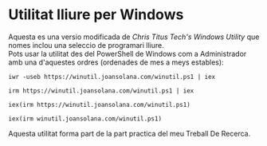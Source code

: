 # Utilitat lliure per Windows
Aquesta es una versio modificada de *Chris Titus Tech's Windows Utility* que nomes inclou una seleccio de programari lliure.  
Pots usar la utilitat des del PowerShell de Windows com a Administrador amb una d'aquestes ordres (ordenades de mes a meys estables):  

```
iwr -useb https://winutil.joansolana.com/winutil.ps1 | iex
```
```
irm https://winutil.joansolana.com/winutil.ps1 | iex
```
```
iex(irm https://winutil.joansolana.com/winutil.ps1)
```
```
iex(irm winutil.joansolana.com/winutil.ps1)
```

Aquesta utilitat forma part de la part practica del meu Treball De Recerca.